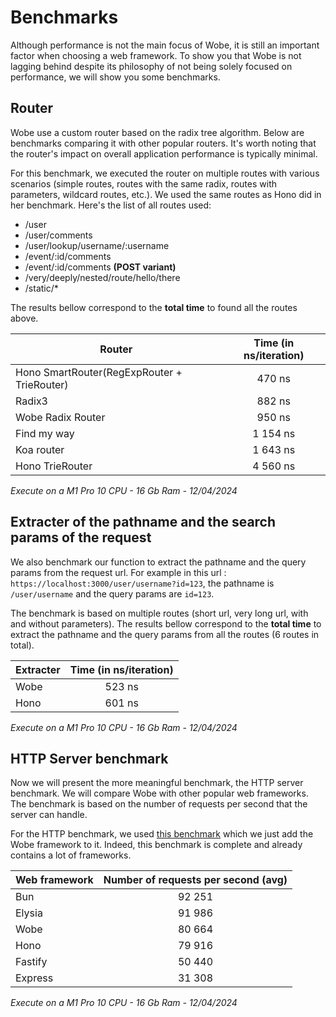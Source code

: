 # Benchmarks

Although performance is not the main focus of Wobe, it is still an important factor when choosing a web framework. To show you that Wobe is not lagging behind despite its philosophy of not being solely focused on performance, we will show you some benchmarks.

## Router

Wobe use a custom router based on the radix tree algorithm. Below are benchmarks comparing it with other popular routers. It's worth noting that the router's impact on overall application performance is typically minimal.

For this benchmark, we executed the router on multiple routes with various scenarios (simple routes, routes with the same radix, routes with parameters, wildcard routes, etc.). We used the same routes as Hono did in her benchmark. Here's the list of all routes used:

-   /user
-   /user/comments
-   /user/lookup/username/:username
-   /event/:id/comments
-   /event/:id/comments **(POST variant)**
-   /very/deeply/nested/route/hello/there
-   /static/\*

The results bellow correspond to the **total time** to found all the routes above.

| Router                                      | Time (in ns/iteration) |
| ------------------------------------------- | :--------------------: |
| Hono SmartRouter(RegExpRouter + TrieRouter) |         470 ns         |
| Radix3                                      |         882 ns         |
| Wobe Radix Router                           |         950 ns         |
| Find my way                                 |        1 154 ns        |
| Koa router                                  |        1 643 ns        |
| Hono TrieRouter                             |        4 560 ns        |

_Execute on a M1 Pro 10 CPU - 16 Gb Ram - 12/04/2024_

## Extracter of the pathname and the search params of the request

We also benchmark our function to extract the pathname and the query params from the request url.
For example in this url : `https://localhost:3000/user/username?id=123`, the pathname is `/user/username` and the query params are `id=123`.

The benchmark is based on multiple routes (short url, very long url, with and without parameters).
The results bellow correspond to the **total time** to extract the pathname and the query params from all the routes (6 routes in total).

| Extracter | Time (in ns/iteration) |
| --------- | :--------------------: |
| Wobe      |         523 ns         |
| Hono      |         601 ns         |

_Execute on a M1 Pro 10 CPU - 16 Gb Ram - 12/04/2024_

## HTTP Server benchmark

Now we will present the more meaningful benchmark, the HTTP server benchmark. We will compare Wobe with other popular web frameworks. The benchmark is based on the number of requests per second that the server can handle.

For the HTTP benchmark, we used [this benchmark](https://github.com/SaltyAom/bun-http-framework-benchmark) which we just add the Wobe framework to it. Indeed, this benchmark is complete and already contains a lot of frameworks.

| Web framework | Number of requests per second (avg) |
| ------------- | :---------------------------------: |
| Bun           |               92 251                |
| Elysia        |               91 986                |
| Wobe          |               80 664                |
| Hono          |               79 916                |
| Fastify       |               50 440                |
| Express       |               31 308                |

_Execute on a M1 Pro 10 CPU - 16 Gb Ram - 12/04/2024_
